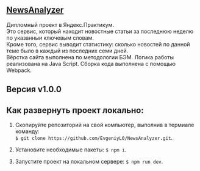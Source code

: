 ## [NewsAnalyzer](https://evgeniyl0.github.io/NewsAnalyzer/)  
Дипломный проект в Яндекс.Практикум.  
Это сервис, который находит новостные статьи за последнюю неделю по указанныи ключевым словам.  
Кроме того, сервис выводит статистику: сколько новостей по данной теме было в каждый из последних семи дней.  
Вёрстка сайта выполнена по методологии БЭМ. Логика работы реализована на Java Script. Сборка кода выполнена с помощью Webpack.
  
## Версия v1.0.0 
  
## Как развернуть проект локально:  
1. Скопируйте репозиторий на свой компьютер, выполнив в термиале команду:  
`$ git clone https://github.com/EvgeniyL0/NewsAnalyzer.git`.  
  
2. Установите необходимые пакеты: `$ npm i`.  
  
3. Запустите проект на локальном сервере: `$ npm run dev`.